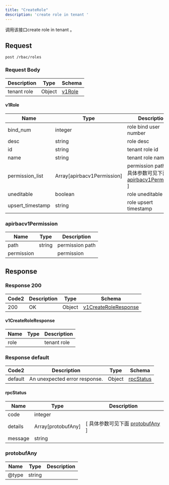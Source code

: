 ```yaml
---
title: "CreateRole"
description: 'create role in tenant '
---
```

调用该接口create role in tenant 。

## Request


```
post /rbac/roles
```

### Request Body 
| Description | Type | Schema |
| ----------- | ------ | ------ |
| tenant role | Object | [v1Role](#v1Role) |

#### v1Role

| Name | Type | Description | 
| ---- | ---- | ----------- |     
| bind_num | integer | role bind user number |      
| desc | string | role desc |      
| id | string | tenant role id |      
| name | string | tenant role name |          
| permission_list | Array[apirbacv1Permission] | permission path list [ 具体参数可见下面 [apirbacv1Permission](#apirbacv1Permission) ] |       
| uneditable | boolean | role uneditable |      
| upsert_timestamp | string | role upsert timestamp |   

### apirbacv1Permission
| Name | Type | Description | 
| ---- | ---- | ----------- |     
| path | string | permission path |      
| permission |  | permission |   



## Response

### Response  200 
| Code2 | Description | Type | Schema |
| ---- | ----------- | ------ | ------ |
| 200 | OK | Object | [v1CreateRoleResponse](#v1CreateRoleResponse) |

#### v1CreateRoleResponse

| Name | Type | Description | 
| ---- | ---- | ----------- |     
| role |  | tenant role |   



### Response  default 
| Code2 | Description | Type | Schema |
| ---- | ----------- | ------ | ------ |
| default | An unexpected error response. | Object | [rpcStatus](#rpcStatus) |

#### rpcStatus

| Name | Type | Description | 
| ---- | ---- | ----------- |     
| code | integer |  |          
| details | Array[protobufAny] |  [ 具体参数可见下面 [protobufAny](#protobufAny) ] |       
| message | string |  |   

### protobufAny
| Name | Type | Description | 
| ---- | ---- | ----------- |     
| @type | string |  |   



